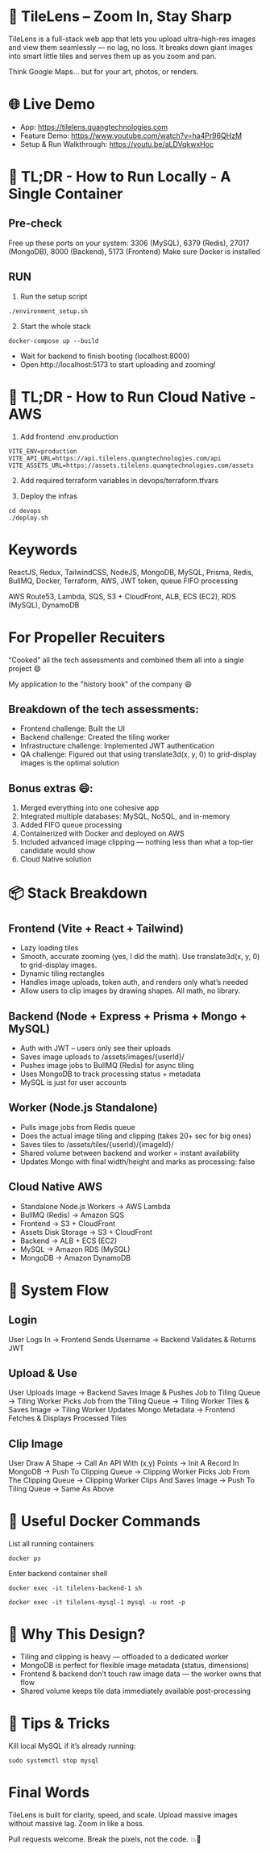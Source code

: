 # 🧩 TileLens – Zoom In, Stay Sharp

TileLens is a full-stack web app that lets you upload ultra-high-res images and view them seamlessly — no lag, no loss. It breaks down giant images into smart little tiles and serves them up as you zoom and pan.

Think Google Maps... but for your art, photos, or renders.

# 🌐 Live Demo

- App: https://tilelens.quangtechnologies.com
- Feature Demo: https://www.youtube.com/watch?v=ha4Pr96QHzM
- Setup & Run Walkthrough: https://youtu.be/aLDVqkwxHoc

# 🚀 TL;DR - How to Run Locally - A Single Container

## Pre-check 

Free up these ports on your system:
3306 (MySQL), 6379 (Redis), 27017 (MongoDB), 8000 (Backend), 5173 (Frontend)
Make sure Docker is installed

## RUN 

1. Run the setup script

`./environment_setup.sh`

2. Start the whole stack

`docker-compose up --build`

- Wait for backend to finish booting (localhost:8000)
- Open http://localhost:5173 to start uploading and zooming!

# 🚀 TL;DR - How to Run Cloud Native - AWS

1. Add frontend .env.production

```
VITE_ENV=production
VITE_API_URL=https://api.tilelens.quangtechnologies.com/api
VITE_ASSETS_URL=https://assets.tilelens.quangtechnologies.com/assets
```

2. Add required terraform variables in devops/terraform.tfvars

3. Deploy the infras

```
cd devops
./deploy.sh
```

# Keywords

ReactJS, Redux, TailwindCSS, NodeJS, MongoDB, MySQL, Prisma, Redis, BullMQ, Docker, Terraform, AWS, JWT token, queue FIFO processing

AWS Route53, Lambda, SQS, S3 + CloudFront, ALB, ECS (EC2), RDS (MySQL), DynamoDB

# For Propeller Recuiters

“Cooked” all the tech assessments and combined them all into a single project 😄

My application to the "history book" of the company 😄

## Breakdown of the tech assessments:

+ Frontend challenge: Built the UI
+ Backend challenge: Created the tiling worker
+ Infrastructure challenge: Implemented JWT authentication
+ QA challenge: Figured out that using translate3d(x, y, 0) to grid-display images is the optimal solution

## Bonus extras 😄:

1. Merged everything into one cohesive app
2. Integrated multiple databases: MySQL, NoSQL, and in-memory
3. Added FIFO queue processing
4. Containerized with Docker and deployed on AWS
5. Included advanced image clipping — nothing less than what a top-tier candidate would show
6. Cloud Native solution

# 📦 Stack Breakdown

## Frontend (Vite + React + Tailwind)

- Lazy loading tiles
- Smooth, accurate zooming (yes, I did the math). Use translate3d(x, y, 0) to grid-display images.
- Dynamic tiling rectangles
- Handles image uploads, token auth, and renders only what’s needed
- Allow users to clip images by drawing shapes. All math, no library.

## Backend (Node + Express + Prisma + Mongo + MySQL)

- Auth with JWT – users only see their uploads
- Saves image uploads to /assets/images/{userId}/
- Pushes image jobs to BullMQ (Redis) for async tiling
- Uses MongoDB to track processing status + metadata
- MySQL is just for user accounts

## Worker (Node.js Standalone)

- Pulls image jobs from Redis queue
- Does the actual image tiling and clipping (takes 20+ sec for big ones)
- Saves tiles to /assets/tiles/{userId}/{imageId}/
- Shared volume between backend and worker = instant availability
- Updates Mongo with final width/height and marks as processing: false

## Cloud Native AWS

- Standalone Node.js Workers -> AWS Lambda
- BullMQ (Redis) -> Amazon SQS
- Frontend -> S3 + CloudFront
- Assets Disk Storage -> S3 + CloudFront
- Backend -> ALB + ECS (EC2)
- MySQL -> Amazon RDS (MySQL)
- MongoDB -> Amazon DynamoDB

# 🔁 System Flow

## Login

User Logs In -> Frontend Sends Username -> Backend Validates & Returns JWT

## Upload & Use

User Uploads Image -> Backend Saves Image & Pushes Job to Tiling Queue
-> Tiling Worker Picks Job from the Tiling Queue -> Tiling Worker Tiles & Saves Image
-> Tiling Worker Updates Mongo Metadata -> Frontend Fetches & Displays Processed Tiles

## Clip Image
User Draw A Shape -> Call An API With (x,y) Points -> Init A Record In MongoDB -> Push To Clipping Queue
-> Clipping Worker Picks Job From The Clipping Queue -> Clipping Worker Clips And Saves Image -> Push To Tiling Queue
-> Same As Above 

# 🧪 Useful Docker Commands

List all running containers

`docker ps`

Enter backend container shell

`docker exec -it tilelens-backend-1 sh`

`docker exec -it tilelens-mysql-1 mysql -u root -p`

# 🧠 Why This Design?

- Tiling and clipping is heavy — offloaded to a dedicated worker
- MongoDB is perfect for flexible image metadata (status, dimensions)
- Frontend & backend don’t touch raw image data — the worker owns that flow
- Shared volume keeps tile data immediately available post-processing

# 🧰 Tips & Tricks

Kill local MySQL if it’s already running:

`sudo systemctl stop mysql`

# Final Words

TileLens is built for clarity, speed, and scale.
Upload massive images without massive lag. Zoom in like a boss.

Pull requests welcome. Break the pixels, not the code. 💥🧠
